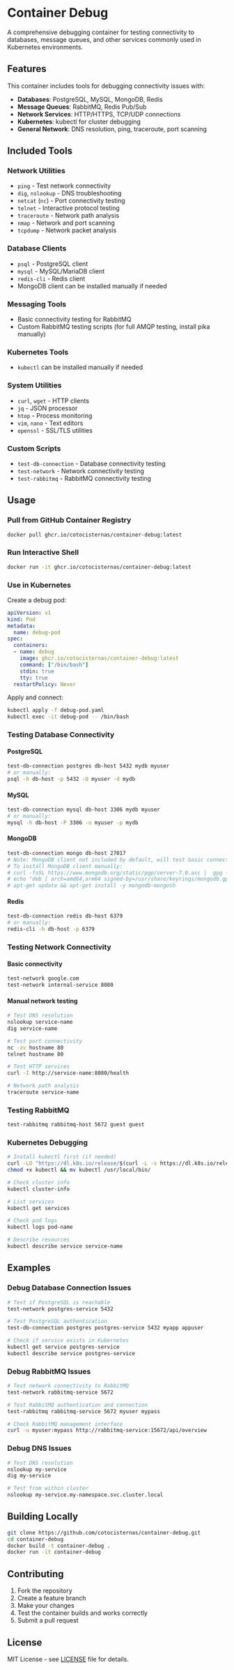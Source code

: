# Container Debug

A comprehensive debugging container for testing connectivity to databases, message queues, and other services commonly used in Kubernetes environments.

## Features

This container includes tools for debugging connectivity issues with:

- **Databases**: PostgreSQL, MySQL, MongoDB, Redis
- **Message Queues**: RabbitMQ, Redis Pub/Sub
- **Network Services**: HTTP/HTTPS, TCP/UDP connections
- **Kubernetes**: kubectl for cluster debugging
- **General Network**: DNS resolution, ping, traceroute, port scanning

## Included Tools

### Network Utilities
- `ping` - Test network connectivity
- `dig`, `nslookup` - DNS troubleshooting
- `netcat` (`nc`) - Port connectivity testing
- `telnet` - Interactive protocol testing
- `traceroute` - Network path analysis
- `nmap` - Network and port scanning
- `tcpdump` - Network packet analysis

### Database Clients
- `psql` - PostgreSQL client
- `mysql` - MySQL/MariaDB client
- `redis-cli` - Redis client
- MongoDB client can be installed manually if needed

### Messaging Tools
- Basic connectivity testing for RabbitMQ
- Custom RabbitMQ testing scripts (for full AMQP testing, install pika manually)

### Kubernetes Tools
- `kubectl` can be installed manually if needed

### System Utilities
- `curl`, `wget` - HTTP clients
- `jq` - JSON processor
- `htop` - Process monitoring
- `vim`, `nano` - Text editors
- `openssl` - SSL/TLS utilities

### Custom Scripts
- `test-db-connection` - Database connectivity testing
- `test-network` - Network connectivity testing
- `test-rabbitmq` - RabbitMQ connectivity testing

## Usage

### Pull from GitHub Container Registry

```bash
docker pull ghcr.io/cotocisternas/container-debug:latest
```

### Run Interactive Shell

```bash
docker run -it ghcr.io/cotocisternas/container-debug:latest
```

### Use in Kubernetes

Create a debug pod:

```yaml
apiVersion: v1
kind: Pod
metadata:
  name: debug-pod
spec:
  containers:
  - name: debug
    image: ghcr.io/cotocisternas/container-debug:latest
    command: ["/bin/bash"]
    stdin: true
    tty: true
  restartPolicy: Never
```

Apply and connect:

```bash
kubectl apply -f debug-pod.yaml
kubectl exec -it debug-pod -- /bin/bash
```

### Testing Database Connectivity

#### PostgreSQL
```bash
test-db-connection postgres db-host 5432 mydb myuser
# or manually:
psql -h db-host -p 5432 -U myuser -d mydb
```

#### MySQL
```bash
test-db-connection mysql db-host 3306 mydb myuser
# or manually:
mysql -h db-host -P 3306 -u myuser -p mydb
```

#### MongoDB
```bash
test-db-connection mongo db-host 27017
# Note: MongoDB client not included by default, will test basic connectivity
# To install MongoDB client manually:
# curl -fsSL https://www.mongodb.org/static/pgp/server-7.0.asc |  gpg --dearmor -o /usr/share/keyrings/mongodb.gpg
# echo "deb [ arch=amd64,arm64 signed-by=/usr/share/keyrings/mongodb.gpg ] https://repo.mongodb.org/apt/ubuntu jammy/mongodb-org/7.0 multiverse" | tee /etc/apt/sources.list.d/mongodb-org-7.0.list
# apt-get update && apt-get install -y mongodb-mongosh
```

#### Redis
```bash
test-db-connection redis db-host 6379
# or manually:
redis-cli -h db-host -p 6379
```

### Testing Network Connectivity

#### Basic connectivity
```bash
test-network google.com
test-network internal-service 8080
```

#### Manual network testing
```bash
# Test DNS resolution
nslookup service-name
dig service-name

# Test port connectivity
nc -zv hostname 80
telnet hostname 80

# Test HTTP services
curl -I http://service-name:8080/health

# Network path analysis
traceroute service-name
```

### Testing RabbitMQ

```bash
test-rabbitmq rabbitmq-host 5672 guest guest
```

### Kubernetes Debugging

```bash
# Install kubectl first (if needed)
curl -LO "https://dl.k8s.io/release/$(curl -L -s https://dl.k8s.io/release/stable.txt)/bin/linux/amd64/kubectl"
chmod +x kubectl && mv kubectl /usr/local/bin/

# Check cluster info
kubectl cluster-info

# List services
kubectl get services

# Check pod logs
kubectl logs pod-name

# Describe resources
kubectl describe service service-name
```

## Examples

### Debug Database Connection Issues

```bash
# Test if PostgreSQL is reachable
test-network postgres-service 5432

# Test PostgreSQL authentication
test-db-connection postgres postgres-service 5432 myapp appuser

# Check if service exists in Kubernetes
kubectl get service postgres-service
kubectl describe service postgres-service
```

### Debug RabbitMQ Issues

```bash
# Test network connectivity to RabbitMQ
test-network rabbitmq-service 5672

# Test RabbitMQ authentication and connection
test-rabbitmq rabbitmq-service 5672 myuser mypass

# Check RabbitMQ management interface
curl -u myuser:mypass http://rabbitmq-service:15672/api/overview
```

### Debug DNS Issues

```bash
# Test DNS resolution
nslookup my-service
dig my-service

# Test from within cluster
nslookup my-service.my-namespace.svc.cluster.local
```

## Building Locally

```bash
git clone https://github.com/cotocisternas/container-debug.git
cd container-debug
docker build -t container-debug .
docker run -it container-debug
```

## Contributing

1. Fork the repository
2. Create a feature branch
3. Make your changes
4. Test the container builds and works correctly
5. Submit a pull request

## License

MIT License - see [LICENSE](LICENSE) file for details.